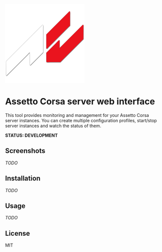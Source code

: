 ![AC](aclogo.png)

# Assetto Corsa server web interface

This tool provides monitoring and management for your Assetto Corsa server instances. You can create multiple configuration profiles, start/stop server instances and watch the status of them.

**STATUS: DEVELOPMENT**

## Screenshots

*TODO*

## Installation

*TODO*

## Usage

*TODO*

## License

MIT

